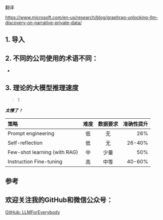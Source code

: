 翻译

https://www.microsoft.com/en-us/research/blog/graphrag-unlocking-llm-discovery-on-narrative-private-data/


## 1. 导入


## 2. 不同的公司使用的术语不同：
- 
>

## 3. 理论的大模型推理速度

> 1


***太慢了！***

| 策略 | 难度| 数据要求|准确性提升|
| :--- |:----:| :----: |---: |
| Prompt engineering|低|无| 26%   |
| Self-reflection |低| 无|26-40% |
| Few-shot learning (with RAG)|中|少量|50% |
| Instruction Fine-tuning |高|中等|40-60%|

## 参考

<div id="refer-anchor-1"></div>

## 欢迎关注我的GitHub和微信公众号：

[GitHub: LLMForEverybody](https://github.com/luhengshiwo/LLMForEverybody)





